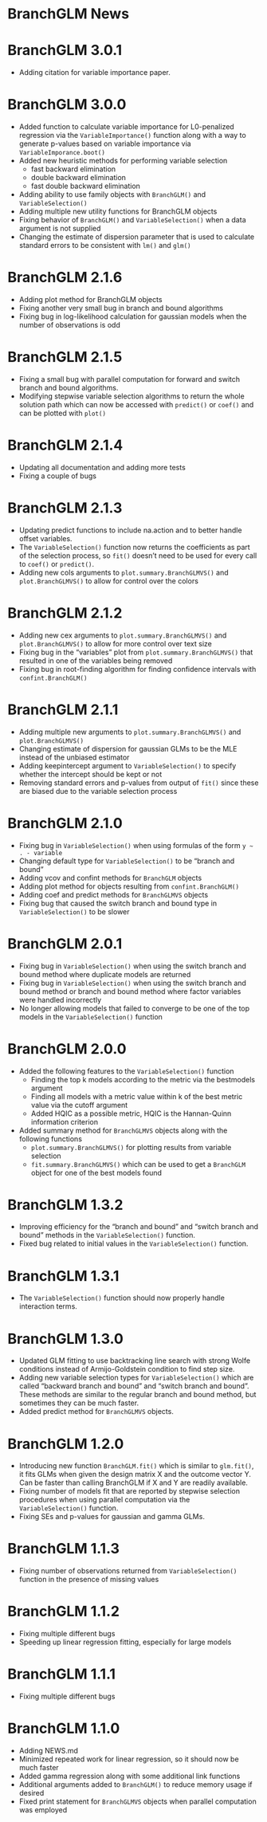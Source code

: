 BranchGLM News
================

# BranchGLM 3.0.1

- Adding citation for variable importance paper.

# BranchGLM 3.0.0

- Added function to calculate variable importance for L0-penalized
  regression via the `VariableImportance()` function along with a way to
  generate p-values based on variable importance via
  `VariableImporance.boot()`
- Added new heuristic methods for performing variable selection
  - fast backward elimination
  - double backward elimination
  - fast double backward elimination
- Adding ability to use family objects with `BranchGLM()` and
  `VariableSelection()`
- Adding multiple new utility functions for BranchGLM objects
- Fixing behavior of `BranchGLM()` and `VariableSelection()` when a data
  argument is not supplied
- Changing the estimate of dispersion parameter that is used to
  calculate standard errors to be consistent with `lm()` and `glm()`

# BranchGLM 2.1.6

- Adding plot method for BranchGLM objects
- Fixing another very small bug in branch and bound algorithms
- Fixing bug in log-likelihood calculation for gaussian models when the
  number of observations is odd

# BranchGLM 2.1.5

- Fixing a small bug with parallel computation for forward and switch
  branch and bound algorithms.
- Modifying stepwise variable selection algorithms to return the whole
  solution path which can now be accessed with `predict()` or `coef()`
  and can be plotted with `plot()`

# BranchGLM 2.1.4

- Updating all documentation and adding more tests
- Fixing a couple of bugs

# BranchGLM 2.1.3

- Updating predict functions to include na.action and to better handle
  offset variables.
- The `VariableSelection()` function now returns the coefficients as
  part of the selection process, so `fit()` doesn’t need to be used for
  every call to `coef()` or `predict()`.
- Adding new cols arguments to `plot.summary.BranchGLMVS()` and
  `plot.BranchGLMVS()` to allow for control over the colors

# BranchGLM 2.1.2

- Adding new cex arguments to `plot.summary.BranchGLMVS()` and
  `plot.BranchGLMVS()` to allow for more control over text size
- Fixing bug in the “variables” plot from `plot.summary.BranchGLMVS()`
  that resulted in one of the variables being removed
- Fixing bug in root-finding algorithm for finding confidence intervals
  with `confint.BranchGLM()`

# BranchGLM 2.1.1

- Adding multiple new arguments to `plot.summary.BranchGLMVS()` and
  `plot.BranchGLMVS()`
- Changing estimate of dispersion for gaussian GLMs to be the MLE
  instead of the unbiased estimator
- Adding keepintercept argument to `VariableSelection()` to specify
  whether the intercept should be kept or not
- Removing standard errors and p-values from output of `fit()` since
  these are biased due to the variable selection process

# BranchGLM 2.1.0

- Fixing bug in `VariableSelection()` when using formulas of the form
  `y ~ . - variable`
- Changing default type for `VariableSelection()` to be “branch and
  bound”
- Adding vcov and confint methods for `BranchGLM` objects
- Adding plot method for objects resulting from `confint.BranchGLM()`
- Adding coef and predict methods for `BranchGLMVS` objects
- Fixing bug that caused the switch branch and bound type in
  `VariableSelection()` to be slower

# BranchGLM 2.0.1

- Fixing bug in `VariableSelection()` when using the switch branch and
  bound method where duplicate models are returned
- Fixing bug in `VariableSelection()` when using the switch branch and
  bound method or branch and bound method where factor variables were
  handled incorrectly
- No longer allowing models that failed to converge to be one of the top
  models in the `VariableSelection()` function

# BranchGLM 2.0.0

- Added the following features to the `VariableSelection()` function
  - Finding the top k models according to the metric via the bestmodels
    argument
  - Finding all models with a metric value within k of the best metric
    value via the cutoff argument
  - Added HQIC as a possible metric, HQIC is the Hannan-Quinn
    information criterion
- Added summary method for `BranchGLMVS` objects along with the
  following functions
  - `plot.summary.BranchGLMVS()` for plotting results from variable
    selection
  - `fit.summary.BranchGLMVS()` which can be used to get a `BranchGLM`
    object for one of the best models found

# BranchGLM 1.3.2

- Improving efficiency for the “branch and bound” and “switch branch and
  bound” methods in the `VariableSelection()` function.
- Fixed bug related to initial values in the `VariableSelection()`
  function.

# BranchGLM 1.3.1

- The `VariableSelection()` function should now properly handle
  interaction terms.

# BranchGLM 1.3.0

- Updated GLM fitting to use backtracking line search with strong Wolfe
  conditions instead of Armijo-Goldstein condition to find step size.
- Adding new variable selection types for `VariableSelection()` which
  are called “backward branch and bound” and “switch branch and bound”.
  These methods are similar to the regular branch and bound method, but
  sometimes they can be much faster.
- Added predict method for `BranchGLMVS` objects.

# BranchGLM 1.2.0

- Introducing new function `BranchGLM.fit()` which is similar to
  `glm.fit()`, it fits GLMs when given the design matrix X and the
  outcome vector Y. Can be faster than calling BranchGLM if X and Y are
  readily available.
- Fixing number of models fit that are reported by stepwise selection
  procedures when using parallel computation via the
  `VariableSelection()` function.
- Fixing SEs and p-values for gaussian and gamma GLMs.

# BranchGLM 1.1.3

- Fixing number of observations returned from `VariableSelection()`
  function in the presence of missing values

# BranchGLM 1.1.2

- Fixing multiple different bugs
- Speeding up linear regression fitting, especially for large models

# BranchGLM 1.1.1

- Fixing multiple different bugs

# BranchGLM 1.1.0

- Adding NEWS.md
- Minimized repeated work for linear regression, so it should now be
  much faster
- Added gamma regression along with some additional link functions
- Additional arguments added to `BranchGLM()` to reduce memory usage if
  desired
- Fixed print statement for `BranchGLMVS` objects when parallel
  computation was employed
